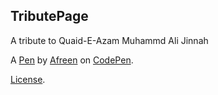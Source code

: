 TributePage
-----------
A tribute to Quaid-E-Azam Muhammd Ali Jinnah

A [Pen](https://codepen.io/AfreenK/pen/zqbeWz) by [Afreen](http://codepen.io/AfreenK) on [CodePen](http://codepen.io/).

[License](https://codepen.io/AfreenK/pen/zqbeWz/license).